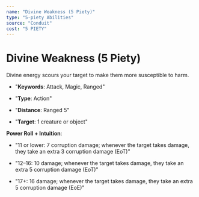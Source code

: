 ```yaml
---
name: "Divine Weakness (5 Piety)"
type: "5-piety Abilities"
source: "Conduit"
cost: "5 PIETY"
---
```


# Divine Weakness (5 Piety)

Divine energy scours your target to make them more susceptible to harm.


- "**Keywords**: Attack, Magic, Ranged"

- "**Type**: Action"

- "**Distance**: Ranged 5"

- "**Target**: 1 creature or object"

**Power Roll + Intuition**:


- "11 or lower: 7 corruption damage; whenever the target takes damage, they take an extra 3 corruption damage (EoT)"

- "12–16: 10 damage; whenever the target takes damage, they take an extra 5 corruption damage (EoT)"

- "17+: 16 damage; whenever the target takes damage, they take an extra 5 corruption damage (EoE)"
